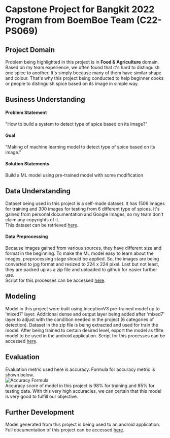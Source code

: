 # Capstone Project for Bangkit 2022 Program from BoemBoe Team (C22-PS069)

## Project Domain ##
Problem being highlighted in this project is in **Food & Agriculture** domain. Based on my team experience, we often found that it's hard to distinguish one spice to another. It's simply because many of them have similar shape and colour. That's why this project being conducted to help beginner cooks or people to distinguish spice based on its image in simple way.

## Business Understanding ##
#### Problem Statement ####
"How to build a system to detect type of spice based on its image?"
#### Goal ####
"Making of machine learning model to detect type of spice based on its image."
#### Solution Statements ####
Build a ML model using pre-trained model with some modification

## Data Understanding ##
Dataset being used in this project is a self-made dataset. It has 1506 images for training and 300 images for testing from 6 different type of spices. It's gained from personal documentation and Google Images, so my team don't claim any copyrights of it. <br>
This dataset can be retrieved [here](https://github.com/ahmdxrzky/capstone-bangkit-2022/tree/main/dataset/spices.zip).
#### Data Preprocessing ####
Because images gained from various sources, they have different size and format in the beginning. To make the ML model easy to learn about the images, preprocessing stage should be applied. So, the images are being converted to jpg format and resized to 224 x 224 pixel. Last but not least, they are packed up as a zip file and uploaded to github for easier further use. <br>
Script for this processes can be accessed [here](https://github.com/ahmdxrzky/capstone-bangkit-2022/blob/main/script/script_for_preprocessing.ipynb).

## Modeling ##
Model in this project were built using InceptionV3 pre-trained model up to 'mixed7' layer. Additional dense and output layer being added after 'mixed7' layer to adjust with the condition needed in the project (6 categories of detection). Dataset in the zip file is being extracted and used for train the model. After being trained to certain desired level, export the model as tflite model to be used in the android application. Script for this processes can be accessed [here](https://github.com/ahmdxrzky/capstone-bangkit-2022/blob/main/script/script_for_model.ipynb).

## Evaluation ##
Evaluation metric used here is accuracy. Formula for accuracy metric is shown below. <br>
![Accuracy Formula](https://user-images.githubusercontent.com/99194827/181746873-dc624763-ae3d-4c10-8815-c8f24ee69aa5.png) <br>
Accuracy score of model in this project is 98% for training and 85% for testing data. With this very high accuracies, we can certain that this model is very good to fulfill our objective.

## Further Development ##
Model generated from this project is being used to an android application. Full documentation of this project can be accessed [here](https://github.com/rizkyogut/bangkit-capstone).
